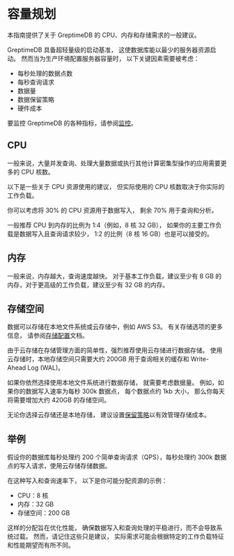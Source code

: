 # 容量规划

本指南提供了关于 GreptimeDB 的 CPU、内存和存储需求的一般建议。

GreptimeDB 具备超轻量级的启动基准，
这使数据库能以最少的服务器资源启动。
然而当为生产环境配置服务器容量时，
以下关键因素需要被考虑：

- 每秒处理的数据点数
- 每秒查询请求
- 数据量
- 数据保留策略
- 硬件成本

要监控 GreptimeDB 的各种指标，请参阅[监控](./monitoring.md)。

## CPU

一般来说，大量并发查询、处理大量数据或执行其他计算密集型操作的应用需要更多的 CPU 核数。

以下是一些关于 CPU 资源使用的建议，
但实际使用的 CPU 核数取决于你实际的工作负载。

你可以考虑将 30% 的 CPU 资源用于数据写入，
剩余 70% 用于查询和分析。

一般推荐 CPU 到内存的比例为 1:4（例如，8 核 32 GB），
如果你的主要工作负载是数据写入且查询请求较少，
1:2 的比例（8 核 16 GB）也是可以接受的。

## 内存

一般来说，内存越大，查询速度越快。
对于基本工作负载，建议至少有 8 GB 的内存，对于更高级的工作负载，建议至少有 32 GB 的内存。

## 存储空间

数据可以存储在本地文件系统或云存储中，例如 AWS S3。
有关存储选项的更多信息，
请参阅[存储配置](./configuration.md#存储选项)文档。

由于云存储在存储管理方面的简单性，强烈推荐使用云存储进行数据存储。
使用云存储时，本地存储空间只需要大约 200GB 用于查询相关的缓存和 Write-Ahead Log (WAL)。

如果你依然选择使用本地文件系统进行数据存储，
就需要考虑数据量。
例如，如果你的数据写入速率为每秒 300k 数据点，
每个数据点约 1kb 大小，
那么你每天将需要增加大约 420GB 的存储空间。

无论你选择云存储还是本地存储，
建议设置[保留策略](/user-guide/concepts/features-that-you-concern#我可以为不同的表或指标设置-ttl-或保留策略吗)以有效管理存储成本。

## 举例

假设你的数据库每秒处理约 200 个简单查询请求（QPS），每秒处理约 300k 数据点的写入请求，使用云存储存储数据。

在这种写入和查询速率下，
以下是你可能分配资源的示例：

- CPU：8 核
- 内存：32 GB
- 存储空间：200 GB

这样的分配旨在优化性能，
确保数据写入和查询处理的平稳进行，而不会导致系统过载。
然而，请记住这些只是建议，
实际需求可能会根据特定的工作负载特征和性能期望而有所不同。
